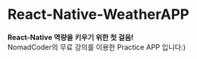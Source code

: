 # React-Native-WeatherAPP

**React-Native 역량을 키우기 위한 첫 걸음!**
<br>
NomadCoder의 무료 강의를 이용한 Practice APP 입니다:)
